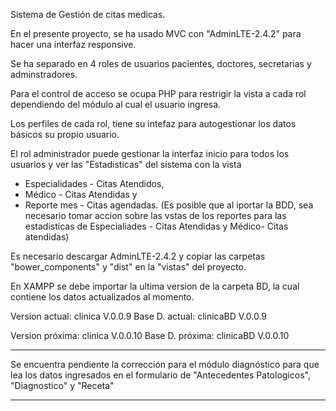 Sistema de Gestión de citas medicas.

En el presente proyecto, se ha usado MVC con "AdminLTE-2.4.2" para hacer una interfaz responsive. 

Se ha separado en 4 roles de usuarios pacientes, doctores, secretarias y adminstradores. 

Para el control de acceso se ocupa PHP para restrigir la vista a cada rol dependiendo del módulo al cual el usuario ingresa.

Los perfiles de cada rol, tiene su intefaz para autogestionar los datos básicos su propio usuario.

El rol administrador puede gestionar la interfaz inicio para todos los usuarios y ver las "Estadisticas" del sistema con la vista 
- Especialidades - Citas Atendidos, 
- Médico - Citas Atendidas y 
- Reporte mes - Citas agendadas.
(Es posible que al iportar la BDD, sea necesario tomar accion sobre las vstas de los reportes para las estadisticas de Especialiades - Citas Atendidas y Médico- Citas atendidas)

Es necesario descargar AdminLTE-2.4.2 y copiar las carpetas "bower_components" y "dist" en la "vistas" del proyecto. 

En XAMPP se debe importar la ultima version de la carpeta BD, la cual contiene los datos actualizados al momento.

Version actual: clinica V.0.0.9
Base D. actual: clinicaBD V.0.0.9

Version próxima: clinica V.0.0.10
Base D. próxima: clinicaBD V.0.0.10

***********
Se encuentra pendiente la corrección para el módulo diagnóstico para que lea los datos ingresados en el formulario de "Antecedentes Patologicos", "Diagnostico" y "Receta"
***********